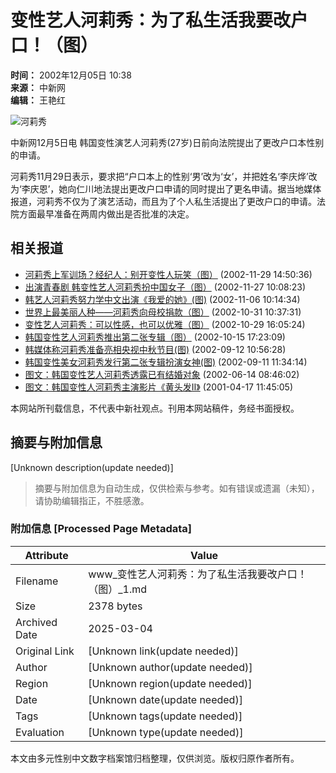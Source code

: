 # 变性艺人河莉秀：为了私生活我要改户口！（图）

**时间：** 2002年12月05日 10:38  
**来源：** 中新网  
**编辑：** 王艳红  

![河莉秀](http://www.cnsphoto.com/)

中新网12月5日电 韩国变性演艺人河莉秀(27岁)日前向法院提出了更改户口本性别的申请。

河莉秀11月29日表示，要求把“户口本上的性别‘男’改为‘女’，并把姓名‘李庆烨’改为‘李庆恩’，她向仁川地法提出更改户口申请的同时提出了更名申请。据当地媒体报道，河莉秀不仅为了演艺活动，而且为了个人私生活提出了更改户口的申请。法院方面最早准备在两周内做出是否批准的决定。

## 相关报道
- [河莉秀上军训场？经纪人：别开变性人玩笑（图）](http://www.chinanews.com.cn/2002-11-29/26/248523.html) (2002-11-29 14:50:36)  
- [出演青春剧 韩变性艺人河莉秀扮中国女子（图）](http://www.chinanews.com.cn/2002-11-27/26/247569.html) (2002-11-27 10:08:23)  
- [韩艺人河莉秀努力学中文出演《我爱的她》(图)](http://www.chinanews.com.cn/2002-11-06/26/240604.html) (2002-11-06 10:14:34)  
- [世界上最美丽人种——河莉秀向母校捐款（图）](http://www.chinanews.com.cn/2002-10-31/26/238443.html) (2002-10-31 10:37:31)  
- [变性艺人河莉秀：可以性感，也可以优雅（图）](http://www.chinanews.com.cn/2002-10-29/26/237684.html) (2002-10-29 16:05:24)  
- [韩国变性艺人河莉秀推出第二张专辑（图）](http://www.chinanews.com.cn/2002-10-15/26/232336.html) (2002-10-15 17:23:09)  
- [韩媒体称河莉秀准备亮相央视中秋节目(图)](http://www.chinanews.com.cn/2002-09-12/26/221865.html) (2002-09-12 10:56:28)  
- [韩国变性美女河莉秀发行第二张专辑扮演女神(图)](http://www.chinanews.com.cn/2002-09-11/26/221357.html) (2002-09-11 11:34:14)  
- [图文：韩国变性艺人河莉秀透露已有结婚对象](http://www.chinanews.com.cn//2002-06-14/26/194791.html) (2002-06-14 08:46:02)  
- [图文：韩国变性人河莉秀主演影片《黄头发Ⅱ》](http://www.chinanews.com.cn//2001-04-17/26/86119.html) (2001-04-17 11:45:05)  

本网站所刊载信息，不代表中新社观点。刊用本网站稿件，务经书面授权。
<!-- tcd_original_link http://www.chinanews.com/2002-12-05/26/250407.html -->


## 摘要与附加信息

<!-- tcd_abstract -->
[Unknown description(update needed)]
<!-- tcd_abstract_end -->

> 摘要与附加信息为自动生成，仅供检索与参考。如有错误或遗漏（未知），请协助编辑指正，不胜感激。

### 附加信息 [Processed Page Metadata]

| Attribute       | Value                                  |
|-----------------|----------------------------------------|
| Filename        | www_变性艺人河莉秀：为了私生活我要改户口！（图）_1.md                             |
| Size            | 2378 bytes                           |
| Archived Date   | 2025-03-04                             |
| Original Link   | [Unknown link(update needed)]                       |
| Author          | [Unknown author(update needed)]                               |
| Region          | [Unknown region(update needed)]                               |
| Date            | [Unknown date(update needed)]                                 |
| Tags            | [Unknown tags(update needed)]                                 |
| Evaluation            | [Unknown type(update needed)]                                 |
<!-- tcd_table_end -->

本文由多元性别中文数字档案馆归档整理，仅供浏览。版权归原作者所有。
